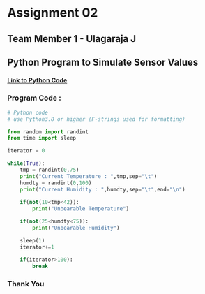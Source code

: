 # Assignment 02

## Team Member 1 - Ulagaraja J

## Python Program to Simulate Sensor Values

#### [Link to Python Code](./randomSensorValues.py)

### Program Code :
```python
# Python code
# use Python3.8 or higher (F-strings used for formatting)

from random import randint
from time import sleep

iterator = 0

while(True):
    tmp = randint(0,75)
    print("Current Temperature : ",tmp,sep="\t")
    humdty = randint(0,100)
    print("Current Humidity : ",humdty,sep="\t",end="\n")
    
    if(not(10<tmp<42)):
        print("Unbearable Temperature")

    if(not(25<humdty<75)):
        print("Unbearable Humidity")

    sleep(1)
    iterator+=1

    if(iterator>100):
        break
```

### Thank You